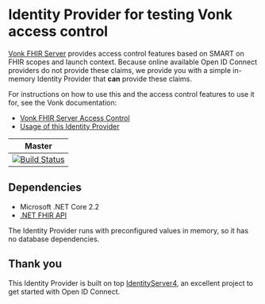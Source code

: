 # Identity Provider for testing Vonk access control

[Vonk FHIR Server](http://vonk.furore.com) provides access control features based on SMART on FHIR scopes and launch context. Because online available Open ID Connect providers do not provide these claims, we provide you with a simple in-memory Identity Provider that **can** provide these claims.

For instructions on how to use this and the access control features to use it for, see the Vonk documentation:

- [Vonk FHIR Server Access Control](http://docs.simplifier.net/vonk/features/accesscontrol.html)
- [Usage of this Identity Provider](http://docs.simplifier.net/vonk/deployment/identityprovider.html)

|Master|
|---|
|[![Build Status](https://firely.visualstudio.com/Vonk.IdentityServer.Test/_apis/build/status/FirelyTeam.Vonk.IdentityServer.Test?branchName=master)](https://firely.visualstudio.com/Vonk.IdentityServer.Test/_build/latest?definitionId=27&branchName=master)|

## Dependencies

- Microsoft .NET Core 2.2
- [.NET FHIR API](https://github.com/ewoutkramer/fhir-net-api)

The Identity Provider runs with preconfigured values in memory, so it has no database dependencies.

## Thank you

This Identity Provider is built on top [IdentityServer4](https://github.com/IdentityServer/IdentityServer4), an excellent project to get started with Open ID Connect.
